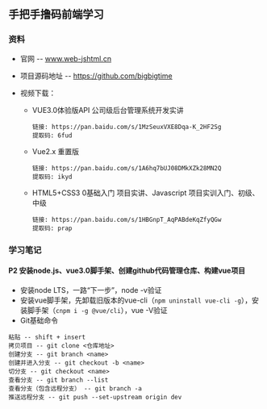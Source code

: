 ## 手把手撸码前端学习

### 资料

- 官网 -- www.web-jshtml.cn

- 项目源码地址 -- https://github.com/bigbigtime

- 视频下载：

  - VUE3.0体验版API 公司级后台管理系统开发实讲

    ```
    链接: https://pan.baidu.com/s/1MzSeuxVXE8Dqa-K_2HF2Sg
    提取码: 6fud
    ```

  - Vue2.x 重置版

    ```
    链接: https://pan.baidu.com/s/1A6hq7bUJ08DMkXZk28MN2Q
    提取码: ikyd
    ```

  - HTML5+CSS3 0基础入门 项目实讲、Javascript 项目实训入门、初级、中级

    ```
    链接: https://pan.baidu.com/s/1HBGnpT_AqPABdeKqZfyQGw
    提取码: prap
    ```

### 学习笔记

#### P2 安装node.js、vue3.0脚手架、创建github代码管理仓库、构建vue项目

- 安装node LTS，一路“下一步”，node -v验证
- 安装vue脚手架，先卸载旧版本的vue-cli（`npm uninstall vue-cli -g`），安装脚手架（`cnpm i -g @vue/cli`），vue -V验证
- Git基础命令

```
粘贴 -- shift + insert
拷贝项目 -- git clone <仓库地址>
创建分支 -- git branch <name>
创建并进入分支 -- git checkout -b <name>
切分支 -- git checkout <name>
查看分支 -- git branch --list
查看分支（包含远程分支） -- git branch -a
推送远程分支 -- git push --set-upstream origin dev

```


